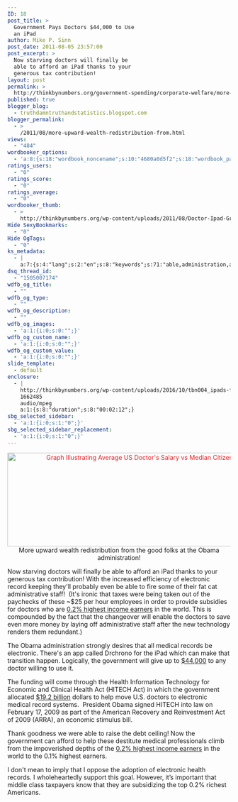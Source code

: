 ```yaml
---
ID: 18
post_title: >
  Government Pays Doctors $44,000 to Use
  an iPad
author: Mike P. Sinn
post_date: 2011-08-05 23:57:00
post_excerpt: >
  Now starving doctors will finally be
  able to afford an iPad thanks to your
  generous tax contribution!
layout: post
permalink: >
  http://thinkbynumbers.org/government-spending/corporate-welfare/more-upward-wealth-redistribution-from/
published: true
blogger_blog:
  - truthdamntruthandstatistics.blogspot.com
blogger_permalink:
  - >
    /2011/08/more-upward-wealth-redistribution-from.html
views:
  - "484"
wordbooker_options:
  - 'a:8:{s:18:"wordbook_noncename";s:10:"4680a0d5f2";s:18:"wordbook_page_post";s:4:"-100";s:18:"wordbook_orandpage";s:1:"2";s:23:"wordbook_default_author";s:1:"2";s:23:"wordbook_extract_length";s:2:"10";s:19:"wordbook_actionlink";s:3:"100";s:18:"wordbook_attribute";s:0:"";s:29:"wordbooker_status_update_text";s:0:"";}'
ratings_users:
  - "0"
ratings_score:
  - "0"
ratings_average:
  - "0"
wordbooker_thumb:
  - >
    http://thinkbynumbers.org/wp-content/uploads/2011/08/Doctor-Ipad-Graph-Thumb-90x90.jpg
Hide SexyBookmarks:
  - "0"
Hide OgTags:
  - "0"
ks_metadata:
  - |
    a:7:{s:4:"lang";s:2:"en";s:8:"keywords";s:71:"able,administration,afford,doctor,doctors,earners,electronic,government";s:19:"keywords_autoupdate";s:1:"1";s:11:"description";s:156:"able to afford an iPad thanks to your generous tax contribution! With the increased efficiency of electronic record keeping they'll probably even be able to";s:22:"description_autoupdate";s:1:"1";s:5:"title";s:0:"";s:6:"robots";s:12:"index,follow";}
dsq_thread_id:
  - "1505007174"
wdfb_og_title:
  - ""
wdfb_og_type:
  - ""
wdfb_og_description:
  - ""
wdfb_og_images:
  - 'a:1:{i:0;s:0:"";}'
wdfb_og_custom_name:
  - 'a:1:{i:0;s:0:"";}'
wdfb_og_custom_value:
  - 'a:1:{i:0;s:0:"";}'
slide_template:
  - default
enclosure:
  - |
    http://thinkbynumbers.org/wp-content/uploads/2016/10/tbn004_ipads-for-doctors.mp3
    1662485
    audio/mpeg
    a:1:{s:8:"duration";s:8:"00:02:12";}
sbg_selected_sidebar:
  - 'a:1:{i:0;s:1:"0";}'
sbg_selected_sidebar_replacement:
  - 'a:1:{i:0;s:1:"0";}'
---
```

<p style="text-align: center;"><a style="color: #ed1e24; text-decoration: underline;" href="http://thinkbynumbers.org/wp-content/uploads/2011/08/Doctor-Ipad-Graph-960x320.jpg"><img class="size-full wp-image-128 aligncenter" title="Rich Docs: Average Doctor Salary vs Median Income" src="http://thinkbynumbers.org/wp-content/uploads/2011/08/Doctor-Ipad-Graph-960x320.jpg" alt="Graph Illustrating Average US Doctor's Salary vs Median Citizen Income" width="634" height="211" /></a>More upward wealth redistribution from the good folks at the Obama administration!</p>
Now starving doctors will finally be able to afford an iPad thanks to your generous tax contribution! With the increased efficiency of electronic record keeping they'll probably even be able to fire some of their fat cat administrative staff!  (It's ironic that taxes were being taken out of the paychecks of these ~$25 per hour employees in order to provide subsidies for doctors who are <a href="http://www.globalrichlist.com/">0.2% highest income earners</a> in the world. This is compounded by the fact that the changeover will enable the doctors to save even more money by laying off administrative staff after the new technology renders them redundant.)

The Obama administration strongly desires that all medical records be electronic. There's an app called Drchrono for the iPad which can make that transition happen. Logically, the government will give up to <a href="http://thenextweb.com/apple/2011/07/28/doctors-using-drchronos-ipad-app-can-now-receive-44k-from-the-government/">$44,000</a> to any doctor willing to use it.

The funding will come through the Health Information Technology for Economic and Clinical Health Act (HITECH Act) in which the government allocated <a href="http://thenextweb.com/apple/2011/07/28/doctors-using-drchronos-ipad-app-can-now-receive-44k-from-the-government/">$19.2 billion</a> dollars to help move U.S. doctors to electronic medical record systems.  President Obama signed HITECH into law on February 17, 2009 as part of the American Recovery and Reinvestment Act of 2009 (ARRA), an economic stimulus bill.

Thank goodness we were able to raise the debt ceiling! Now the government can afford to help these destitute medical professionals climb from the impoverished depths of the <a href="http://www.globalrichlist.com/">0.2% highest income earners</a> in the world to the 0.1% highest earners.

I don't mean to imply that I oppose the adoption of electronic health records. I wholeheartedly support this goal. However, it’s important that middle class taxpayers know that they are subsidizing the top 0.2% richest Americans.

&nbsp;